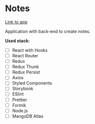 # Notes

 [Link to app](https://ssymax-notes.netlify.app/)

Application with back-end to create notes.

 

**Used stack:**
 - [ ] React with Hooks
 - [ ] React Router
 - [ ] Redux
 - [ ] Redux Thunk
 - [ ] Redux Persist
 - [ ] Axios
 - [ ] Styled Components
 - [ ] Storybook
 - [ ] ESlint
 - [ ] Prettier
 - [ ] Formik
 - [ ] Node.js
 - [ ] MangoDB Atlas
